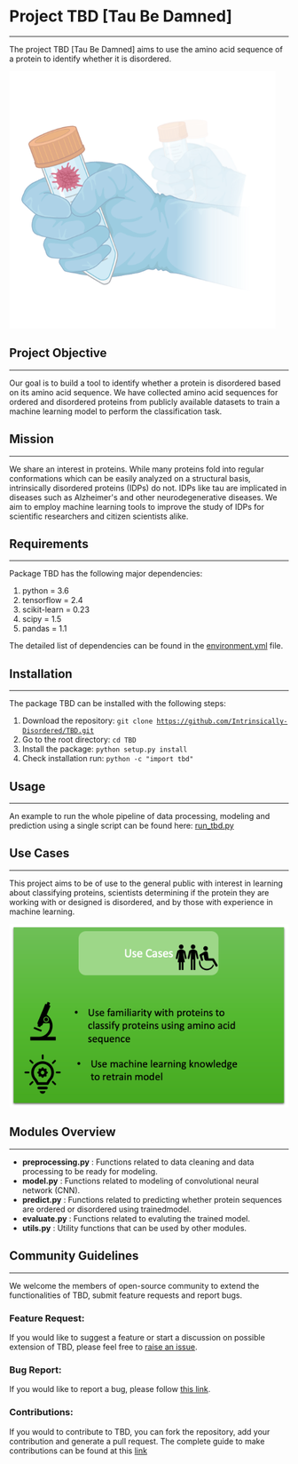 # Project TBD [Tau Be Damned]

-------------------------

The project TBD [Tau Be Damned] aims to use the amino acid sequence of a protein to identify whether it is disordered.

![The TBD logo, nice isn't it?](doc/TBDlogo.png)

## Project Objective

-------------------------

Our goal is to build a tool to identify whether a protein is disordered based on its amino acid sequence. We have collected amino acid
sequences for ordered and disordered proteins from publicly available datasets to train a machine learning model to perform the
classification task.

## Mission

-------------------------

We share an interest in proteins.
While many proteins fold into regular conformations which can be easily analyzed on a structural basis, intrinsically disordered proteins
(IDPs) do not. IDPs like tau are implicated in diseases such as Alzheimer's and other neurodegenerative diseases. We aim to employ machine learning tools to improve the study of IDPs for scientific researchers and citizen scientists alike.

## Requirements

------------------------

Package TBD has the following major dependencies:

1. python = 3.6
2. tensorflow = 2.4
3. scikit-learn = 0.23
4. scipy = 1.5
5. pandas = 1.1

The detailed list of dependencies can be found in the [environment.yml](environment.yml) file.


## Installation

------------------------

The package TBD can be installed with the following steps:

1. Download the repository: <code>git clone https://github.com/Intrinsically-Disordered/TBD.git</code>
2. Go to the root directory:  <code>cd TBD</code>
3. Install the package: <code>python setup.py install</code>
5. Check installation run: <code>python -c "import tbd"</code>


## Usage

------------------------

An example to run the whole pipeline of data processing, modeling and prediction using a single script can be found here: [run_tbd.py](src/run_tbd.py)

## Use Cases

------------------------

This project aims to be of use to the general public with interest in learning about classifying proteins, scientists determining if the protein they are working with or designed is disordered, and by those with experience in machine learning. 
 
![Use cases graphic](doc/use_cases.png)

## Modules Overview

------------------------

* __preprocessing.py__         :  Functions related to data cleaning and data processing to be ready for modeling.
* __model.py__        :  Functions related to modeling of convolutional neural network (CNN).
* __predict.py__      :  Functions related to predicting whether protein sequences are ordered or disordered using trainedmodel.
* __evaluate.py__   :  Functions related to evaluting the trained model.
* __utils.py__   :  Utility functions that can be used by other modules.


## Community Guidelines

--------------------

 We welcome the members of open-source community to extend the functionalities of TBD, submit feature requests and report bugs.
 
 ### Feature Request:
 If you would like to suggest a feature or start a discussion on possible extension of TBD, please feel free to <a href="https://github.com/Intrinsically-Disordered/TBD/issues/new">raise an issue</a>.
 
 ### Bug Report:
 If you would like to report a bug, please follow <a href="https://github.com/Intrinsically-Disordered/TBD/issues/new">this link</a>.
 
 ### Contributions:
 If you would to contribute to TBD, you can fork the repository, add your contribution and generate a pull request. The complete guide to make contributions can be found at this <a href="https://github.com/Intrinsically-Disordered/TBD/blob/main/CONTRIBUTIONS.md">link</a>
